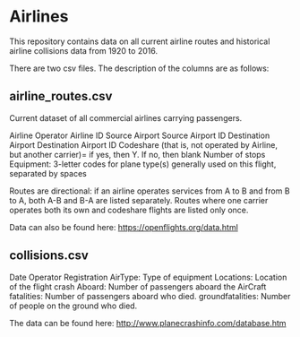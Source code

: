 # Airlines
This repository contains data on all current airline routes and historical airline collisions data from 1920 to 2016.

There are two csv files. The description of the columns are as follows:

## airline_routes.csv

Current dataset of  all commercial airlines carrying passengers.

Airline Operator
Airline ID
Source Airport
Source Airport ID
Destination Airport
Destination Airport ID
Codeshare (that is, not operated by Airline, but another carrier)= if yes, then Y. If no, then blank
Number of stops
Equipment: 3-letter codes for plane type(s) generally used on this flight, separated by spaces

Routes are directional: if an airline operates services from A to B and from B to A, both A-B and B-A are listed separately.
Routes where one carrier operates both its own and codeshare flights are listed only once.

Data can also be found here: https://openflights.org/data.html

## collisions.csv

Date
Operator
Registration
AirType: Type of equipment
Locations: Location of the flight crash
Aboard: Number of passengers aboard the AirCraft
fatalities: Number of passengers aboard who died.
groundfatalities: Number of people on the ground who died.

The data can be found here: http://www.planecrashinfo.com/database.htm




